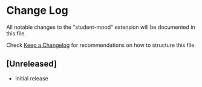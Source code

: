 # Change Log

All notable changes to the "student-mood" extension will be documented in this file.

Check [Keep a Changelog](http://keepachangelog.com/) for recommendations on how to structure this file.

## [Unreleased]

- Initial release